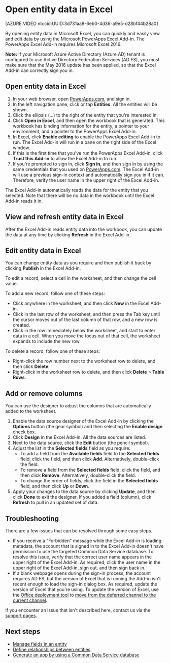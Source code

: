 <properties
	pageTitle="Open entity data in Excel | Microsoft PowerApps"
	description="Open entity data in Excel for interactive viewing and editing."
	services="powerapps"
	documentationCenter="na"
	authors="chrisgarty"
	manager="robinarh"
	editor=""
	tags=""/>

<tags
   ms.service="powerapps"
   ms.devlang="na"
   ms.topic="article"
   ms.tgt_pltfrm="na"
   ms.workload="na"
   ms.date="08/19/2016"
   ms.author="cgarty"/>

# Open entity data in Excel

[AZURE.VIDEO nb:cid:UUID:3d731aa8-6eb0-4d36-a9e5-d28bf44b28a0]

By opening entity data in Microsoft Excel, you can quickly and easily view and edit data by using the Microsoft PowerApps Excel Add-in. The PowerApps Excel Add-in requires Microsoft Excel 2016.

**Note:** If your Microsoft Azure Active Directory (Azure AD) tenant is configured to use Active Directory Federation Services (AD FS),  you must make sure that the May 2016 update has been applied, so that the Excel Add-in can correctly sign you in.

## Open entity data in Excel
1. In your web browser, open [PowerApps.com](https://web.powerapps.com), and sign in.
1. In the left navigation pane, click or tap **Entities**. All the entities will be shown.
1. Click the ellipsis (...) to the right of the entity that you're interested in.
1. Click **Open in Excel**, and then open the workbook that is generated. This workbook has binding information for the  entity, a pointer to your environment, and a pointer to the PowerApps Excel Add-in.  
1. In Excel, click **Enable editing** to enable the PowerApps Excel Add-in to run. The Excel Add-in will run in a pane on the right side of the Excel window.
1. If this is the first time that you've run the PowerApps Excel Add-in, click **Trust this Add-in** to allow the Excel Add-in to run.
1. If you're prompted to sign in, click **Sign in**, and then sign in by using the same credentials that you used on [PowerApps.com](https://web.powerapps.com). The Excel Add-in will use a previous sign-in context and automatically sign you in if it can. Therefore, verify the user name in the upper right of the Excel Add-in.

The Excel Add-in automatically reads the data for the entity that you selected. Note that there will be no data in the workbook until the Excel Add-in reads it in.

## View and refresh entity data in Excel
After the Excel Add-in reads entity data into the workbook, you can update the data at any time by clicking **Refresh** in the Excel Add-in.

## Edit entity data in Excel
You can change entity data as you require and then publish it back by clicking **Publish** in the Excel Add-in.

To edit a record, select a cell in the worksheet, and then change the cell value.

To add a new record, follow one of these steps:

- Click anywhere in the worksheet, and then click **New** in the Excel Add-in.
- Click in the last row of the worksheet, and then press the Tab key until the cursor moves out of the last column of that row, and a new row is created.
- Click in the row immediately below the worksheet, and start to enter data in a cell. When you move the focus out of that cell, the worksheet expands to include the new row.

To delete a record, follow one of these steps:

- Right-click the row number next to the worksheet row to delete, and then click **Delete**.
- Right-click in the worksheet row to delete, and then click **Delete** > **Table Rows**.

## Add or remove columns
You can use the designer to adjust the columns that are automatically added to the worksheet.

1. Enable the data source designer of the Excel Add-in by clicking the **Options** button (the gear symbol) and then selecting the **Enable design** check box.
1. Click **Design** in the Excel Add-in. All the data sources are listed.
1. Next to the data source, click the **Edit** button (the pencil symbol).
1. Adjust the list in the **Selected fields** field as you require:
	- To add a field from the **Available fields** field to the **Selected fields** field, click the field, and then click **Add**. Alternatively, double-click the field.
	- To remove a field from the **Selected fields** field, click the field, and then click **Remove**. Alternatively, double-click the field.
	- To change the order of fields, click the field in the **Selected fields** field, and then click **Up** or **Down**.
1. Apply your changes to the data source by clicking **Update**, and then click **Done** to exit the designer. If you added a field (column), click **Refresh** to pull in an updated set of data.

## Troubleshooting
There are a few issues that can be resolved through some easy steps.

- If you receive a "Forbidden" message while the Excel Add-in is loading metadata, the account that is signed in to the Excel Add-in doesn't have permission to use the targeted Common Data Service database. To resolve this issue, verify that the correct user name appears in the upper right of the Excel Add-in. As required, click the user name in the upper right of the Excel Add-in, sign out, and then sign back in.
- If a blank webpage opens during the sign-in process, the account requires AD FS, but the version of Excel that is running the Add-in isn't recent enough to load the sign-in dialog box. As required, update the version of Excel that you're using. To update the version of Excel, use the [Office deployment tool](https://technet.microsoft.com/library/jj219422.aspx) to [move from the deferred channel to the current channel](https://technet.microsoft.com/library/mt455210.aspx).

If you encounter an issue that isn't described here, contact us via the [support pages](https://powerapps.microsoft.com/support/).

## Next steps
- [Manage fields in an entity](data-platform-manage-fields.md)
- [Define relationships between entities](data-platform-entity-lookup.md)
- [Generate an app by using a Common Data Service database](data-platform-create-app.md)
